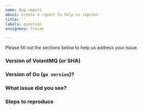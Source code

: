 ```yaml
---
name: Bug report
about: Create a report to help us improve
title: ''
labels: question
assignees: troian

---
```


Please fill out the sections below to help us address your issue.

### Version of VolantMQ (or SHA)

### Version of Go (`go version`)?

### What issue did you see?

### Steps to reproduce
